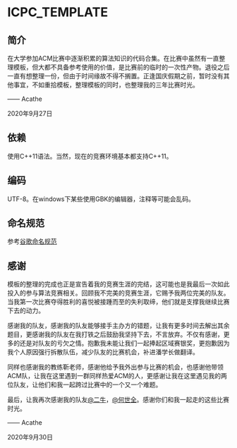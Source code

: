 # ICPC_TEMPLATE

## 简介

在大学参加ACM比赛中逐渐积累的算法知识的代码合集。在比赛中虽然有一直整理模板，但大都不具备参考使用的价值，是比赛前的临时的一次性产物。退役之后一直有想整理一份，但由于时间缘故不得不搁置。正逢国庆假期之前，暂时没有其他事宜，不如重拾模板，整理模板的同时，也整理我的三年比赛时光。

—— Acathe

2020年9月27日

## 依赖

使用C++11语法。当然，现在的竞赛环境基本都支持C++11。

## 编码

UTF-8。在windows下某些使用GBK的编辑器，注释等可能会乱码。

## 命名规范

参考[谷歌命名规范](https://zh-google-styleguide.readthedocs.io/en/latest/contents/#)

## 感谢

模板的整理的完成也正是宣告着我的竞赛生涯的完结，这可能也是我最后一次如此投入的参与算法竞赛相关。回顾我不完美的竞赛生涯，它赐予我两位完美的队友。当我第一次比赛夺得胜利的喜悦被接踵而至的失利取缔，他们就是支撑我继续比赛下去的动力。

感谢我的队友，感谢我的队友能够接手主办方的错题，让我有更多时间去解出其余题目，更感谢我的队友在我打铁之后鼓励我坚持下去，不言放弃。不仅有感谢，更多的还是对队友的亏欠之情。抱歉我未能让我们一起捧起区域赛银奖，更抱歉因为我个人原因强行拆散队伍，减少队友的比赛机会，补进潘学长做翻译。

同样也感谢我的教练靳老师，感谢他给予我外出参与比赛的机会，也感谢他带领ACM队，让我在这里遇到一群同样热爱ACM的人，更感谢让我在这里遇见我的两位队友，让他们和我一起跨过比赛中的一个又一个难题。

最后，让我再次感谢我的队友[@二牛](https://github.com/yinzi98)，[@何世全](https://me.csdn.net/HTallperson)。感谢你们和我一起走的这些比赛时光。

—— Acathe

2020年9月30日
